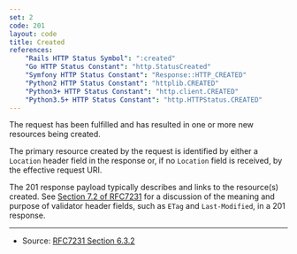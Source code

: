 ```yaml
---
set: 2
code: 201
layout: code
title: Created
references:
    "Rails HTTP Status Symbol": ":created"
    "Go HTTP Status Constant": "http.StatusCreated"
    "Symfony HTTP Status Constant": "Response::HTTP_CREATED"
    "Python2 HTTP Status Constant": "httplib.CREATED"
    "Python3+ HTTP Status Constant": "http.client.CREATED"
    "Python3.5+ HTTP Status Constant": "http.HTTPStatus.CREATED"
---
```


The request has been fulfilled and has resulted in one or more new
resources being created.

The primary resource created by the request is identified by either a
`Location` header field in the response or, if no `Location` field is
received, by the effective request URI.

The 201 response payload typically describes and links to the
resource(s) created. See [Section 7.2 of RFC7231][2] for a discussion of
the meaning and purpose of validator header fields, such as `ETag` and
`Last-Modified`, in a 201 response.

---

* Source: [RFC7231 Section 6.3.2][1]

[1]: <{{site.rfcUrl}}/rfc7231#section-6.3.2>
[2]: <{{site.rfcUrl}}/rfc7231#section-7.2>
